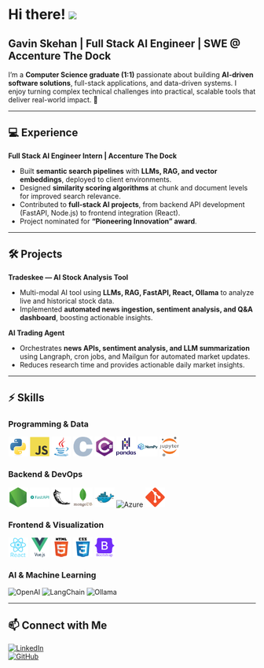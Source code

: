 # Hi there! ![](https://user-images.githubusercontent.com/18350557/176309783-0785949b-9127-417c-8b55-ab5a4333674e.gif)  
## Gavin Skehan | Full Stack AI Engineer | SWE @ Accenture The Dock  

I’m a **Computer Science graduate (1:1)** passionate about building **AI-driven software solutions**, full-stack applications, and data-driven systems. I enjoy turning complex technical challenges into practical, scalable tools that deliver real-world impact. 🚀  

---

## 💻 Experience
**Full Stack AI Engineer Intern | Accenture The Dock**  
- Built **semantic search pipelines** with **LLMs, RAG, and vector embeddings**, deployed to client environments.  
- Designed **similarity scoring algorithms** at chunk and document levels for improved search relevance.  
- Contributed to **full-stack AI projects**, from backend API development (FastAPI, Node.js) to frontend integration (React).  
- Project nominated for **“Pioneering Innovation” award**.  

---

## 🛠 Projects
**Tradeskee — AI Stock Analysis Tool**  
- Multi-modal AI tool using **LLMs, RAG, FastAPI, React, Ollama** to analyze live and historical stock data.  
- Implemented **automated news ingestion, sentiment analysis, and Q&A dashboard**, boosting actionable insights.  

**AI Trading Agent**  
- Orchestrates **news APIs, sentiment analysis, and LLM summarization** using Langraph, cron jobs, and Mailgun for automated market updates.  
- Reduces research time and provides actionable daily market insights.  

---

## ⚡ Skills

### Programming & Data
<p>
  <img src="https://raw.githubusercontent.com/devicons/devicon/master/icons/python/python-original.svg" alt="Python" width="40" height="40"/>
  <img src="https://raw.githubusercontent.com/devicons/devicon/master/icons/javascript/javascript-original.svg" alt="JavaScript" width="40" height="40"/>
  <img src="https://raw.githubusercontent.com/devicons/devicon/master/icons/java/java-original.svg" alt="Java" width="40" height="40"/>
  <img src="https://raw.githubusercontent.com/devicons/devicon/master/icons/c/c-original.svg" alt="C" width="40" height="40"/>
  <img src="https://raw.githubusercontent.com/devicons/devicon/master/icons/csharp/csharp-original.svg" alt="C#" width="40" height="40"/>
  <img src="https://raw.githubusercontent.com/devicons/devicon/master/icons/pandas/pandas-original-wordmark.svg" alt="Pandas" width="40" height="40"/>
  <img src="https://raw.githubusercontent.com/devicons/devicon/master/icons/numpy/numpy-original-wordmark.svg" alt="NumPy" width="40" height="40"/>
  <img src="https://raw.githubusercontent.com/devicons/devicon/master/icons/jupyter/jupyter-original-wordmark.svg" alt="Jupyter" width="40" height="40"/>
</p>

### Backend & DevOps
<p>
  <img src="https://raw.githubusercontent.com/devicons/devicon/master/icons/nodejs/nodejs-original.svg" alt="Node.js" width="40" height="40"/>
  <img src="https://raw.githubusercontent.com/devicons/devicon/master/icons/fastapi/fastapi-original-wordmark.svg" alt="FastAPI" width="40" height="40"/>
  <img src="https://raw.githubusercontent.com/devicons/devicon/master/icons/flask/flask-original.svg" alt="Flask" width="40" height="40"/>
  <img src="https://raw.githubusercontent.com/devicons/devicon/master/icons/mongodb/mongodb-original-wordmark.svg" alt="MongoDB" width="40" height="40"/>
  <img src="https://raw.githubusercontent.com/devicons/devicon/master/icons/docker/docker-original.svg" alt="Docker" width="40" height="40"/>
  <img src="https://www.vectorlogo.zone/logos/azure/azure-icon.svg" alt="Azure" width="40" height="40"/>
  <img src="https://raw.githubusercontent.com/devicons/devicon/master/icons/git/git-original.svg" alt="Git" width="40" height="40"/>
</p>

### Frontend & Visualization
<p>
  <img src="https://raw.githubusercontent.com/devicons/devicon/master/icons/react/react-original-wordmark.svg" alt="React" width="40" height="40"/>
  <img src="https://raw.githubusercontent.com/devicons/devicon/master/icons/vuejs/vuejs-original-wordmark.svg" alt="Vue.js" width="40" height="40"/>
  <img src="https://raw.githubusercontent.com/devicons/devicon/master/icons/html5/html5-original-wordmark.svg" alt="HTML5" width="40" height="40"/>
  <img src="https://raw.githubusercontent.com/devicons/devicon/master/icons/css3/css3-original-wordmark.svg" alt="CSS3" width="40" height="40"/>
  <img src="https://raw.githubusercontent.com/devicons/devicon/master/icons/bootstrap/bootstrap-plain-wordmark.svg" alt="Bootstrap" width="40" height="40"/>
</p>

### AI & Machine Learning
<p>
  <img src="https://upload.wikimedia.org/wikipedia/commons/0/05/OpenAI_Logo.svg" alt="OpenAI" width="40" height="40"/>
  <img src="https://raw.githubusercontent.com/keon/awesome-nlp/master/images/langchain-logo.png" alt="LangChain" width="40" height="40"/>
  <img src="https://www.vectorlogo.zone/logos/ollama/ollama-icon.svg" alt="Ollama" width="40" height="40"/>
</p>

---

## 📫 Connect with Me
[![LinkedIn](https://img.shields.io/badge/LinkedIn-GavinSkehan-blue)](https://www.linkedin.com/in/gavin-skehan/)  
[![GitHub](https://img.shields.io/badge/GitHub-Skehan0-brightgreen)](https://github.com/Skehan0)  
